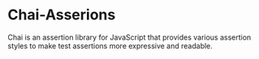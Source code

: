 # Chai-Asserions
Chai is an assertion library for JavaScript that provides various assertion styles to make test assertions more expressive and readable.
